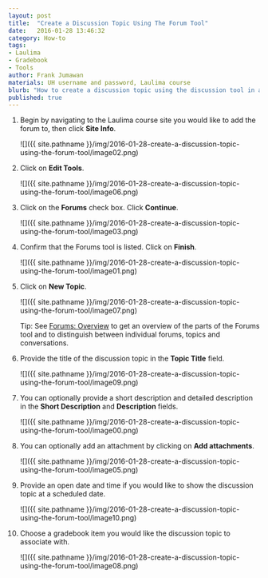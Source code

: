 ```yaml
---
layout: post
title:  "Create a Discussion Topic Using The Forum Tool"
date:   2016-01-28 13:46:32
category: How-to
tags:
- Laulima
- Gradebook
- Tools
author: Frank Jumawan
materials: UH username and password, Laulima course
blurb: "How to create a discussion topic using the discussion tool in addition to linking a topic to the gradebook."
published: true
---
```


1. Begin by navigating to the Laulima course site you would like to add the forum to, then click **Site Info**.

    ![]({{ site.pathname }}/img/2016-01-28-create-a-discussion-topic-using-the-forum-tool/image02.png)

2. Click on **Edit Tools**.

    ![]({{ site.pathname }}/img/2016-01-28-create-a-discussion-topic-using-the-forum-tool/image06.png)

3. Click on the **Forums** check box. Click **Continue**.

    ![]({{ site.pathname }}/img/2016-01-28-create-a-discussion-topic-using-the-forum-tool/image03.png)

4. Confirm that the Forums tool is listed. Click on **Finish**.

    ![]({{ site.pathname }}/img/2016-01-28-create-a-discussion-topic-using-the-forum-tool/image01.png)

5. Click on **New Topic**.

    ![]({{ site.pathname }}/img/2016-01-28-create-a-discussion-topic-using-the-forum-tool/image07.png)

    Tip: See [Forums: Overview](https://laulima.hawaii.edu/portal/help/TOCDisplay/content.hlp?docId=asax) to get an overview of the parts of the Forums tool and to distinguish between individual forums, topics and conversations.

6. Provide the title of the discussion topic in the **Topic Title** field.

    ![]({{ site.pathname }}/img/2016-01-28-create-a-discussion-topic-using-the-forum-tool/image09.png)

7. You can optionally provide a short description and detailed description in the **Short Description** and **Description** fields.

    ![]({{ site.pathname }}/img/2016-01-28-create-a-discussion-topic-using-the-forum-tool/image00.png)

8. You can optionally add an attachment by clicking on **Add attachments**.

    ![]({{ site.pathname }}/img/2016-01-28-create-a-discussion-topic-using-the-forum-tool/image05.png)

9. Provide an open date and time if you would like to show the discussion topic at a scheduled date.

    ![]({{ site.pathname }}/img/2016-01-28-create-a-discussion-topic-using-the-forum-tool/image10.png)

10. Choose a gradebook item you would like the discussion topic to associate with.

    ![]({{ site.pathname }}/img/2016-01-28-create-a-discussion-topic-using-the-forum-tool/image08.png)
